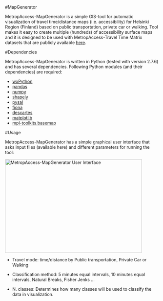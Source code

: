 #MapGenerator

MetropAccess-MapGenerator is a simple GIS-tool for automatic visualization of travel time/distance maps (i.e. accessibility) for Helsinki Region (Finland) based on public transportation, private car or walking. 
Tool makes it easy to create multiple (hundreds) of accessibility surface maps and it is designed to be used with 
MetropAccess-Travel Time Matrix datasets that are publicly available [here](http://blogs.helsinki.fi/accessibility/data/metropaccess-travel-time-matrix/).


#Dependencies

MetropAccess-MapGenerator is written in Python (tested with version 2.7.6) and has several dependencies. Following Python modules (and their dependencies) are required:

- [wxPython](http://downloads.sourceforge.net/wxpython/wxPython3.0-win64-3.0.0.0-py27.exe)
- [pandas](http://www.lfd.uci.edu/~gohlke/pythonlibs/#pandas)
- [numpy](http://www.lfd.uci.edu/~gohlke/pythonlibs/#numpy)
- [shapely](http://www.lfd.uci.edu/~gohlke/pythonlibs/#shapely)
- [pysal](http://sourceforge.net/projects/pysal/files/PySAL-1.7.0.win-amd64.exe/download)
- [fiona](http://www.lfd.uci.edu/~gohlke/pythonlibs/#fiona)
- [descartes](https://pypi.python.org/packages/source/d/descartes/descartes-1.0.1.tar.gz#md5=fcacfa88674032891666d833bdab9b6d)
- [matplotlib](https://downloads.sourceforge.net/project/matplotlib/matplotlib/matplotlib-1.3.1/matplotlib-1.3.1.win-amd64-py2.7.exe)
- [mpl-toolkits.basemap](http://sourceforge.net/projects/matplotlib/files/matplotlib-toolkits/basemap-1.0.7/basemap-1.0.7.win-amd64-py2.7.exe/download)

#Usage

MetropAccess-MapGenerator has a simple graphical user interface that asks input files (available here) and different parameters for running the tool:

<img src="http://www.helsinki.fi/science/accessibility/maintenance/Kuvia/DialogLarge.PNG" alt="MetropAccess-MapGenerator User Interface" width="448px" height="306px" />


- Travel mode: time/distance by Public transportation, Private Car or Walking

- Classification method: 5 minutes equal intervals, 10 minutes equal intervals, Natural Breaks, Fisher Jenks ...

- N. classes: Determines how many classes will be used to classify the data in visualization.






